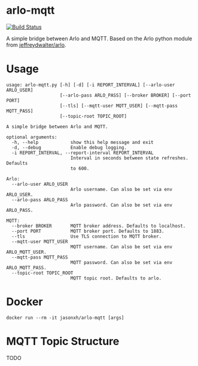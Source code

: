 # arlo-mqtt
[![Build Status](https://travis-ci.org/jasonxh/arlo-mqtt.svg?branch=master)](https://travis-ci.org/jasonxh/arlo-mqtt)

A simple bridge between Arlo and MQTT.
Based on the Arlo python module from [jeffreydwalter/arlo](https://github.com/jeffreydwalter/arlo).

# Usage
```
usage: arlo-mqtt.py [-h] [-d] [-i REPORT_INTERVAL] [--arlo-user ARLO_USER]
                    [--arlo-pass ARLO_PASS] [--broker BROKER] [--port PORT]
                    [--tls] [--mqtt-user MQTT_USER] [--mqtt-pass MQTT_PASS]
                    [--topic-root TOPIC_ROOT]

A simple bridge between Arlo and MQTT.

optional arguments:
  -h, --help            show this help message and exit
  -d, --debug           Enable debug logging.
  -i REPORT_INTERVAL, --report-interval REPORT_INTERVAL
                        Interval in seconds between state refreshes. Defaults
                        to 600.

Arlo:
  --arlo-user ARLO_USER
                        Arlo username. Can also be set via env ARLO_USER.
  --arlo-pass ARLO_PASS
                        Arlo password. Can also be set via env ARLO_PASS.

MQTT:
  --broker BROKER       MQTT broker address. Defaults to localhost.
  --port PORT           MQTT broker port. Defaults to 1883.
  --tls                 Use TLS connection to MQTT broker.
  --mqtt-user MQTT_USER
                        MQTT username. Can also be set via env ARLO_MQTT_USER.
  --mqtt-pass MQTT_PASS
                        MQTT password. Can also be set via env ARLO_MQTT_PASS.
  --topic-root TOPIC_ROOT
                        MQTT topic root. Defaults to arlo.
```

# Docker
```
docker run --rm -it jasonxh/arlo-mqtt [args]
```

# MQTT Topic Structure
TODO
